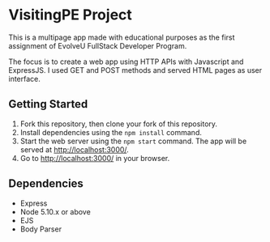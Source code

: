 # VisitingPE Project

This is a multipage app made with educational purposes as the first assignment of EvolveU FullStack Developer Program.

The focus is to create a web app using HTTP APIs with Javascript and ExpressJS. I used GET and POST methods and served HTML pages as user interface. 

## Getting Started

1. Fork this repository, then clone your fork of this repository.
2. Install dependencies using the `npm install` command.
3. Start the web server using the `npm start` command. The app will be served at <http://localhost:3000/>.
4. Go to <http://localhost:3000/> in your browser.

## Dependencies

- Express
- Node 5.10.x or above
- EJS
- Body Parser